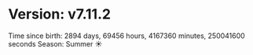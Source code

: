 # Version: v7.11.2
Time since birth: 2894 days, 69456 hours, 4167360 minutes, 250041600 seconds
Season: Summer ☀️
